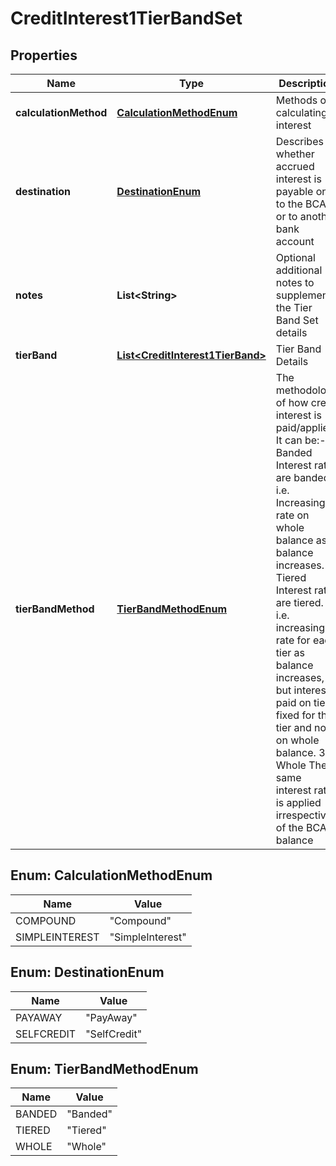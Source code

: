 
# CreditInterest1TierBandSet

## Properties
Name | Type | Description | Notes
------------ | ------------- | ------------- | -------------
**calculationMethod** | [**CalculationMethodEnum**](#CalculationMethodEnum) | Methods of calculating interest |  [optional]
**destination** | [**DestinationEnum**](#DestinationEnum) | Describes whether accrued interest is payable only to the BCA or to another bank account | 
**notes** | **List&lt;String&gt;** | Optional additional notes to supplement the Tier Band Set details |  [optional]
**tierBand** | [**List&lt;CreditInterest1TierBand&gt;**](CreditInterest1TierBand.md) | Tier Band Details | 
**tierBandMethod** | [**TierBandMethodEnum**](#TierBandMethodEnum) | The methodology of how credit interest is paid/applied. It can be:-  1. Banded Interest rates are banded. i.e. Increasing rate on whole balance as balance increases.  2. Tiered Interest rates are tiered. i.e. increasing rate for each tier as balance increases, but interest paid on tier fixed for that tier and not on whole balance.  3. Whole The same interest rate is applied irrespective of the BCA balance | 


<a name="CalculationMethodEnum"></a>
## Enum: CalculationMethodEnum
Name | Value
---- | -----
COMPOUND | &quot;Compound&quot;
SIMPLEINTEREST | &quot;SimpleInterest&quot;


<a name="DestinationEnum"></a>
## Enum: DestinationEnum
Name | Value
---- | -----
PAYAWAY | &quot;PayAway&quot;
SELFCREDIT | &quot;SelfCredit&quot;


<a name="TierBandMethodEnum"></a>
## Enum: TierBandMethodEnum
Name | Value
---- | -----
BANDED | &quot;Banded&quot;
TIERED | &quot;Tiered&quot;
WHOLE | &quot;Whole&quot;



